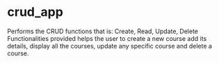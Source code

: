# crud_app

Performs the CRUD functions that is: Create, Read, Update, Delete<br>
Functionalities provided helps the user to create a new course add its details, display all the courses, update any specific course and delete a course.
